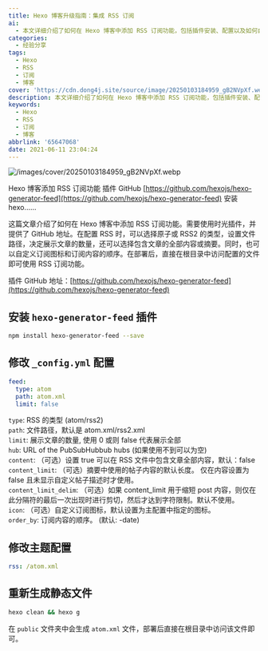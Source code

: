 ```yaml
---
title: Hexo 博客升级指南：集成 RSS 订阅
ai:
  - 本文详细介绍了如何在 Hexo 博客中添加 RSS 订阅功能，包括插件安装、配置以及如何自定义订阅内容。
categories:
  - 经验分享
tags:
  - Hexo
  - RSS
  - 订阅
  - 博客
cover: 'https://cdn.dong4j.site/source/image/20250103184959_gB2NVpXf.webp'
description: 本文详细介绍了如何在 Hexo 博客中添加 RSS 订阅功能，包括插件安装、配置以及如何自定义订阅内容。
keywords:
  - Hexo
  - RSS
  - 订阅
  - 博客
abbrlink: '65647068'
date: 2021-06-11 23:04:24
---
```


![/images/cover/20250103184959_gB2NVpXf.webp](https://cdn.dong4j.site/source/image/20250103184959_gB2NVpXf.webp)

Hexo 博客添加 RSS 订阅功能 插件 GitHub [https://github.com/hexojs/hexo-generator-feed](https://github.com/hexojs/hexo-generator-feed) 安装 hexo......

这篇文章介绍了如何在 Hexo 博客中添加 RSS 订阅功能。需要使用时光插件，并提供了 GitHub 地址。在配置 RSS 时，可以选择原子或 RSS2 的类型，设置文件路径，决定展示文章的数量，还可以选择包含文章的全部内容或摘要。同时，也可以自定义订阅图标和订阅内容的顺序。在部署后，直接在根目录中访问配置的文件即可使用 RSS 订阅功能。

插件 GitHub 地址：[https://github.com/hexojs/hexo-generator-feed](https://github.com/hexojs/hexo-generator-feed)

## 安装 `hexo-generator-feed` 插件

```bash
npm install hexo-generator-feed --save
```

## 修改 `_config.yml` 配置

```yaml
feed:
  type: atom
  path: atom.xml
  limit: false
```

`type`: RSS 的类型 (atom/rss2)  
`path`: 文件路径，默认是 atom.xml/rss2.xml  
`limit`: 展示文章的数量, 使用 0 或则 false 代表展示全部  
`hub`: URL of the PubSubHubbub hubs (如果使用不到可以为空)  
`content`: （可选）设置 true 可以在 RSS 文件中包含文章全部内容，默认：false  
`content_limit`: （可选）摘要中使用的帖子内容的默认长度。 仅在内容设置为 false 且未显示自定义帖子描述时才使用。  
`content_limit_delim`: （可选）如果 content_limit 用于缩短 post 内容，则仅在此分隔符的最后一次出现时进行剪切，然后才达到字符限制。默认不使用。  
`icon`: （可选）自定义订阅图标，默认设置为主配置中指定的图标。  
`order_by`: 订阅内容的顺序。 (默认: -date)

## 修改主题配置

```yaml
rss: /atom.xml
```

## 重新生成静态文件

```bash
hexo clean && hexo g
```

在 `public` 文件夹中会生成 `atom.xml` 文件，部署后直接在根目录中访问该文件即可。
